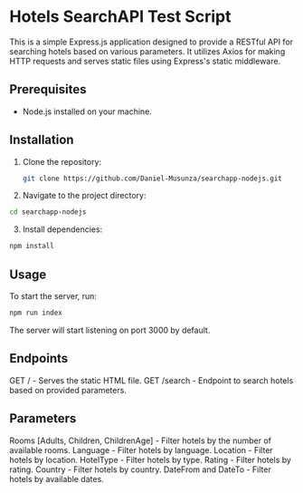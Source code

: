 # Hotels SearchAPI Test Script

This is a simple Express.js application designed to provide a RESTful API for searching hotels based on various parameters. It utilizes Axios for making HTTP requests and serves static files using Express's static middleware.

## Prerequisites
- Node.js installed on your machine.

## Installation
1. Clone the repository:
   ```bash
   git clone https://github.com/Daniel-Musunza/searchapp-nodejs.git
   ```
2. Navigate to the project directory:

```bash
cd searchapp-nodejs
```

3. Install dependencies:

```bash
npm install
```

## Usage

To start the server, run:

```bash
npm run index

```
The server will start listening on port 3000 by default.

## Endpoints
GET / - Serves the static HTML file.
GET /search - Endpoint to search hotels based on provided parameters.


## Parameters
Rooms [Adults, Children, ChildrenAge] - Filter hotels by the number of available rooms.
Language - Filter hotels by language.
Location - Filter hotels by location.
HotelType - Filter hotels by type.
Rating - Filter hotels by rating.
Country - Filter hotels by country.
DateFrom and DateTo - Filter hotels by available dates.




